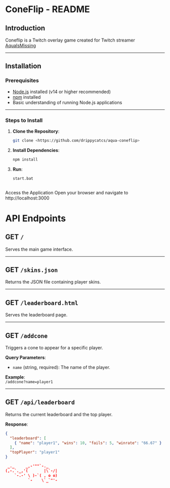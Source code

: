 # ConeFlip  - README

## Introduction

Coneflip is a Twitch overlay game created for Twitch streamer [AquaIsMissing](https://www.twitch.tv/aquaismissing)

---

## Installation

### Prerequisites

- [Node.js](https://nodejs.org/) installed (v14 or higher recommended)
- [npm](https://www.npmjs.com/) installed
- Basic understanding of running Node.js applications

---

### Steps to Install

1. **Clone the Repository**:
   ```bash
   git clone <https://github.com/drippycatcs/aqua-coneflip>
2. **Install Dependencies**:
    ```bash
    npm install
2. **Run**:
    ```bash
    start.bat



Access the Application
Open your browser and navigate to http://localhost:3000




# API Endpoints

## GET `/`
Serves the main game interface.

---

## GET `/skins.json`
Returns the JSON file containing player skins.

---

## GET `/leaderboard.html`
Serves the leaderboard page.

---

## GET `/addcone`
Triggers a cone to appear for a specific player.  

**Query Parameters**:  
- `name` (string, required): The name of the player.  

**Example**:  
`/addcone?name=player1`

---

## GET `/api/leaderboard`
Returns the current leaderboard and the top player.  

**Response**:  
```json
{
  "leaderboard": [
    { "name": "player1", "wins": 10, "fails": 5, "winrate": "66.67" }
  ],
  "topPlayer": "player1"
}
```
```json
 _._     _,-'""`-._
(,-.`._,'(       |\`-/|
    `-.-' \ )-`( , o o)
          `-    \`_`"'- 
